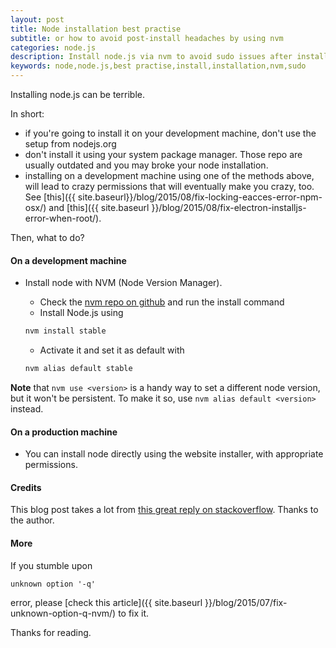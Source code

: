 ```yaml
---
layout: post
title: Node installation best practise
subtitle: or how to avoid post-install headaches by using nvm
categories: node.js
description: Install node.js via nvm to avoid sudo issues after installation
keywords: node,node.js,best practise,install,installation,nvm,sudo
---
```


Installing node.js can be terrible.

In short:

- if you're going to install it on your development machine, don't use the setup from nodejs.org
- don't install it using your system package manager. Those repo are usually outdated and you may broke your node installation.
- installing on a development machine using one of the methods above, will lead to crazy permissions that will eventually make you crazy, too. See [this]({{ site.baseurl}}/blog/2015/08/fix-locking-eacces-error-npm-osx/) and [this]({{ site.baseurl }}/blog/2015/08/fix-electron-installjs-error-when-root/).

Then, what to do?

#### On a development machine

- Install node with NVM (Node Version Manager). 
  - Check the [nvm repo on github](https://github.com/creationix/nvm) and run the install command
  - Install Node.js using
  
  ```sh
  nvm install stable
  ```
  
  - Activate it and set it as default with

  ```sh
  nvm alias default stable
  ```

**Note** that ```nvm use <version>``` is a handy way to set a different node version, but it won't be persistent. To make it so, use ```nvm alias default <version>``` instead.

#### On a production machine

- You can install node directly using the website installer, with appropriate permissions.

#### Credits

This blog post takes a lot from [this great reply on stackoverflow](http://stackoverflow.com/questions/16151018/npm-throws-error-without-sudo). Thanks to the author.

#### More

If you stumble upon 

```text
unknown option '-q'
```

error, please [check this article]({{ site.baseurl }}/blog/2015/07/fix-unknown-option-q-nvm/) to fix it.

Thanks for reading.
